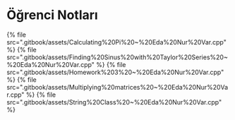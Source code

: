 # Öğrenci Notları

<!--Index-->

{% file src=".gitbook/assets/Calculating%20Pi%20~%20Eda%20Nur%20Var.cpp" %}
{% file src=".gitbook/assets/Finding%20Sinus%20with%20Taylor%20Series%20~%20Eda%20Nur%20Var.cpp" %}
{% file src=".gitbook/assets/Homework%203%20~%20Eda%20Nur%20Var.cpp" %}
{% file src=".gitbook/assets/Multiplying%20matrices%20~%20Eda%20Nur%20Var.cpp" %}
{% file src=".gitbook/assets/String%20Class%20~%20Eda%20Nur%20Var.cpp" %}

<!--Index-->
